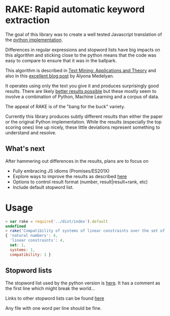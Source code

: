 # RAKE: Rapid automatic keyword extraction

The goal of this library was to create a well tested Javascript translation of the
[python implementation](https://github.com/zelandiya/RAKE-tutorial).

Differences in regular expressions and stopword lists have big impacts on this algorithm and
sticking close to the python means that the code was easy to compare to ensure
that it was in the ballpark.

This algorithm is described in [Text Mining: Applications and
Theory](https://www.amazon.ca/Text-Mining-Applications-Michael-Berry/dp/0470749822)
and also in this [excellent blog
post](https://www.airpair.com/nlp/keyword-extraction-tutorial) by Alyona
Medelyan.

It operates using only the text you give it and produces surprisingly good
results. There are likely [better results
possible](http://bdewilde.github.io/blog/2014/09/23/intro-to-automatic-keyphrase-extraction/)
but these mostly seem to involve a combination of Python, Machine Learning and
a corpus of data.

The appeal of RAKE is of the "bang for the buck" variety.

Currently this library produces subtly different results than either the paper
or the original Python implementation. While the results (especially the top
scoring ones) line up nicely, these little deviations represent something to
understand and resolve.

## What's next

After hammering out differences in the results, plans are to focus on

* Fully embracing JS idioms (Promises/ES201X)
* Explore ways to improve the results as described
  [here](https://www.ijarcsse.com/docs/papers/Volume_6/5_May2016/V6I5-0392.pdf)
* Options to control result format (number, result|result+rank, etc)
* Include default stopword list.

# Usage

```javascript
> var rake = require('../dist/index').default
undefined
> rake('Compatibility of systems of linear constraints over the set of natural numbers', 'test/data/salton_1971_smartstoplist.txt').then(console.log)
{ 'natural numbers': 4,
  'linear constraints': 4,
  set: 1,
  systems: 1,
  compatibility: 1 }
```

## Stopword lists

The stopword list used by the python version is [here](https://github.com/zelandiya/RAKE-tutorial/blob/master/SmartStoplist.txt).
It has a comment as the first line which might break the world...

Links to other stopword lists can be found [here](http://trialstravails.blogspot.ca/2014/04/fox-stop-words-list.html)

Any file with one word per line should be fine.
